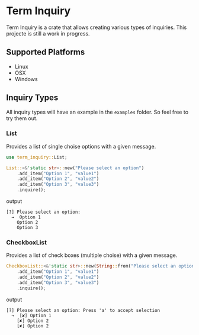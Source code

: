 # Term Inquiry
Term Inquiry is a crate that allows creating various types of inquiries. This
projecte is still a work in progress.

## Supported Platforms
 * Linux
 * OSX
 * Windows

## Inquiry Types
All inquiry types will have an example in the `examples` folder. So feel free
to try them out.

### List
Provides a list of single choise options with a given message.
```rust
use term_inquiry::List;

List::<&'static str>::new("Please select an option")
    .add_item("Option 1", "value1")
    .add_item("Option 2", "value2")
    .add_item("Option 3", "value3")
    .inquire();
```
output
```
[?] Please select an option:
  →  Option 1
    Option 2
    Option 3
```

### CheckboxList
Provides a list of check boxes (multiple choise) with a given message.
```rust
CheckboxList::<&'static str>::new(String::from("Please select an option:"))
    .add_item("Option 1", "value1")
    .add_item("Option 2", "value2")
    .add_item("Option 3", "value3")
    .inquire();
```
output
```
[?] Please select an option: Press 'a' to accept selection
  →  [✘] Option 1
    [✘] Option 2
    [✘] Option 2
```
